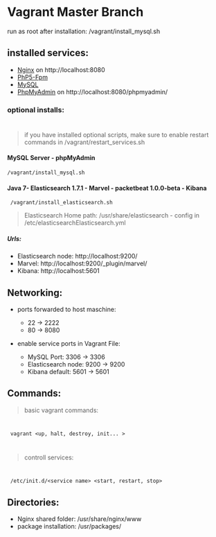 # Vagrant Master Branch

run as root after installation: /vagrant/install_mysql.sh

## installed services:
  - [Nginx](http://nginx.org/) on http://localhost:8080
  - [PhP5-Fpm](http://php-fpm.org/)
  - [MySQL](https://www.mysql.de/)
  - [PhpMyAdmin](https://www.phpmyadmin.net/) on http://localhost:8080/phpmyadmin/

### optional installs:
#
>if you have installed optional scripts, make sure to enable restart commands in /vagrant/restart_services.sh
 #### MySQL Server - phpMyAdmin
    /vagrant/install_mysql.sh
 
 #### Java 7- Elasticsearch 1.7.1 - Marvel - packetbeat 1.0.0-beta - Kibana
     /vagrant/install_elasticsearch.sh

>Elasticsearch Home path: /usr/share/elasticsearch -
config in /etc/elasticsearchElasticsearch.yml

##### Urls:
* Elasticsearch node: http://localhost:9200/
* Marvel: http://localhost:9200/_plugin/marvel/
* Kibana: http://localhost:5601
## Networking:

 * ports forwarded to host maschine:
   + 22 -> 2222
   + 80 -> 8080

* enable service ports in Vagrant File:
   + MySQL Port: 3306 -> 3306
   + Elasticsearch node: 9200 -> 9200
   + Kibana default: 5601 -> 5601

## Commands:

> basic vagrant commands: 
# 
     vagrant <up, halt, destroy, init... >
 #
 > controll services: 
  #
     /etc/init.d/<service name> <start, restart, stop>
 
## Directories:

 - Nginx shared folder: /usr/share/nginx/www 
 - package installation: /usr/packages/